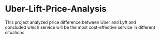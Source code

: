 # Uber-Lift-Price-Analysis
This project analyzed price difference between Uber and Lyft and concluded which service will be the most cost-effective service in different situations.
